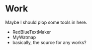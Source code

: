 # Work

Maybe I should plop some tools in here.

* RedBlueTextMaker
* MyWatmap
* basically, the source for any works?